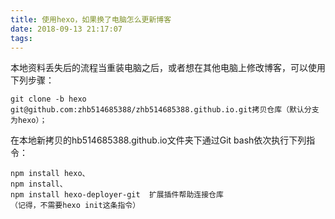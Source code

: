 ```yaml
---
title: 使用hexo，如果换了电脑怎么更新博客
date: 2018-09-13 21:17:07
tags:
---
```



本地资料丢失后的流程当重装电脑之后，或者想在其他电脑上修改博客，可以使用下列步骤：

  	git clone -b hexo git@github.com:zhb514685388/zhb514685388.github.io.git拷贝仓库（默认分支为hexo）；

在本地新拷贝的hb514685388.github.io文件夹下通过Git bash依次执行下列指令：

	npm install hexo、
	npm install、
	npm install hexo-deployer-git  扩展插件帮助连接仓库
	（记得，不需要hexo init这条指令）
